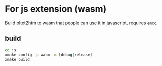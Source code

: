 # For js extension (wasm)

Build pltxt2htm to wasm that people can use it in javascript, requires `emcc`.

## build
```sh
cd js
xmake config -p wasm -m [debug|release]
xmake build
```
